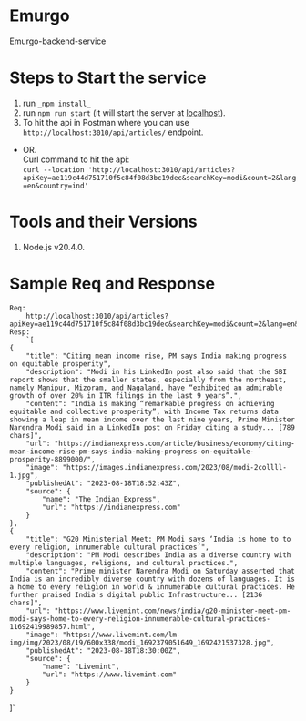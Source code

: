 # Emurgo
Emurgo-backend-service

# Steps to Start the service

1. run `_npm install_`
2. run `npm run start` (it will start the server at [localhost](http://localhost:3000/)). 
3. To hit the api in Postman where you can use `http://localhost:3010/api/articles/` endpoint.  
  - OR.   
    Curl command to hit the api:  
    `curl --location 'http://localhost:3010/api/articles?apiKey=ae119c44d751710f5c84f08d3bc19dec&searchKey=modi&count=2&lang=en&country=ind'`

# Tools and their Versions

1. Node.js v20.4.0.

# Sample Req and Response
    Req:
        http://localhost:3010/api/articles?apiKey=ae119c44d751710f5c84f08d3bc19dec&searchKey=modi&count=2&lang=en&country=ind
    Resp:
        `[
    {
        "title": "Citing mean income rise, PM says India making progress on equitable prosperity",
        "description": "Modi in his LinkedIn post also said that the SBI report shows that the smaller states, especially from the northeast, namely Manipur, Mizoram, and Nagaland, have “exhibited an admirable growth of over 20% in ITR filings in the last 9 years”.",
        "content": "India is making “remarkable progress on achieving equitable and collective prosperity”, with Income Tax returns data showing a leap in mean income over the last nine years, Prime Minister Narendra Modi said in a LinkedIn post on Friday citing a study... [789 chars]",
        "url": "https://indianexpress.com/article/business/economy/citing-mean-income-rise-pm-says-india-making-progress-on-equitable-prosperity-8899000/",
        "image": "https://images.indianexpress.com/2023/08/modi-2collll-1.jpg",
        "publishedAt": "2023-08-18T18:52:43Z",
        "source": {
            "name": "The Indian Express",
            "url": "https://indianexpress.com"
        }
    },
    {
        "title": "G20 Ministerial Meet: PM Modi says ‘India is home to to every religion, innumerable cultural practices’",
        "description": "PM Modi describes India as a diverse country with multiple languages, religions, and cultural practices.",
        "content": "Prime minister Narendra Modi on Saturday asserted that India is an incredibly diverse country with dozens of languages. It is a home to every religion in world & innumerable cultural practices. He further praised India's digital public Infrastructure... [2136 chars]",
        "url": "https://www.livemint.com/news/india/g20-minister-meet-pm-modi-says-home-to-every-religion-innumerable-cultural-practices-11692419989857.html",
        "image": "https://www.livemint.com/lm-img/img/2023/08/19/600x338/modi_1692379051649_1692421537328.jpg",
        "publishedAt": "2023-08-18T18:30:00Z",
        "source": {
            "name": "Livemint",
            "url": "https://www.livemint.com"
        }
    }
]`

